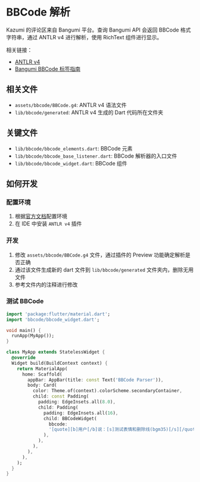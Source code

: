 # BBCode 解析

Kazumi 的评论区来自 Bangumi 平台。查询 Bangumi API 会返回 BBCode 格式字符串，通过 ANTLR v4 进行解析，使用 RichText 组件进行显示。

相关链接：

- [ANTLR v4](https://www.antlr.org/)
- [Bangumi BBCode 标签指南](https://bangumi.tv/help/bbcode)

## 相关文件

- `assets/bbcode/BBCode.g4`: ANTLR v4 语法文件
- `lib/bbcode/generated`: ANTLR v4 生成的 Dart 代码所在文件夹

## 关键文件

- `lib/bbcode/bbcode_elements.dart`: BBCode 元素
- `lib/bbcode/bbcode_base_listener.dart`: BBCode 解析器的入口文件
- `lib/bbcode/bbcode_widget.dart`: BBCode 组件

## 如何开发

### 配置环境

1. 根据[官方文档](https://github.com/antlr/antlr4/blob/dev/doc/dart-target.md)配置环境
2. 在 IDE 中安装 `ANTLR v4` 插件

### 开发

1. 修改 `assets/bbcode/BBCode.g4` 文件，通过插件的 Preview 功能确定解析是否正确
2. 通过该文件生成新的 dart 文件到 `lib/bbcode/generated` 文件夹内，删除无用文件
3. 参考文件内的注释进行修改

### 测试 BBCode

```dart
import 'package:flutter/material.dart';
import 'bbcode/bbcode_widget.dart';

void main() {
  runApp(MyApp());
}

class MyApp extends StatelessWidget {
  @override
  Widget build(BuildContext context) {
    return MaterialApp(
      home: Scaffold(
        appBar: AppBar(title: const Text('BBCode Parser')),
        body: Card(
          color: Theme.of(context).colorScheme.secondaryContainer,
          child: const Padding(
            padding: EdgeInsets.all(8.0),
            child: Padding(
              padding: EdgeInsets.all(16),
              child: BBCodeWidget(
                bbcode:
                '[quote][b]用户[/b]说：[s]测试表情和删除线(bgm35)[/s][/quote]\n[mask]测试特殊符号[]()测试字符表情(TAT)[/mask][url=https://bangumi.tv/blog/348736]测试链接[/url][url]https://bangumi.tv/blog/348736[/url][img]https://bangumi.tv/img/rc3/logo_2x.png[/img]\n\n[color=grey][size=10][来自Bangumi for android] [url=https://bgm.tv/group/topic/350677][color=grey]获取[/color][/url][/size][/color]',
              ),
            ),
          ),
        ),
      ),
    );
  }
}
```
